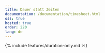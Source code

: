 ```yaml
---
title: Dauer statt Zeiten
documentation: /documentation/timesheet.html
oss: true
hosted: true
order: 220
lang: de
---
```


{% include features/duration-only.md %}
